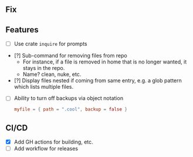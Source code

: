 ## Fix

## Features
- [ ] Use crate `inquire` for prompts
- [?] Sub-command for removing files from repo
  - For instance, if a file is removed in home that is no longer wanted, it stays in the repo.
  - Name? clean, nuke, etc.
- [?] Display files nested if coming from same entry, e.g. a glob pattern which lists multiple files.
- [ ] Ability to turn off backups via object notation
  ```toml
  myfile = { path = ".cool", backup = false }
  ```

## CI/CD
- [x] Add GH actions for building, etc.
- [ ] Add workflow for releases
